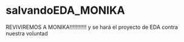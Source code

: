 # salvandoEDA_MONIKA
REVIVIREMOS A MONIKA!!!!!!!!!!! y se hará el proyecto de EDA contra nuestra voluntad 
